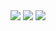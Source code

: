 <img src ="https://github-readme-streak-stats.herokuapp.com/?user=bugourmet&theme=tokyonight&hide_border=true"/>
<img src ="https://github-readme-stats.vercel.app/api?username=bugourmet&theme=tokyonight&show_icons=true&hide_border=true&count_private=true"/>
<img src ="https://github-readme-stats.vercel.app/api/top-langs/?username=bugourmet&theme=tokyonight&show_icons=true&hide_border=true&layout=compact"/>
